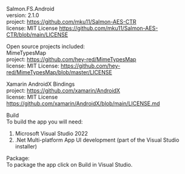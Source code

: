 Salmon.FS.Android  
version: 2.1.0  
project: https://github.com/mku11/Salmon-AES-CTR  
license: MIT License https://github.com/mku11/Salmon-AES-CTR/blob/main/LICENSE  
  
Open source projects included:  
MimeTypesMap  
project: https://github.com/hey-red/MimeTypesMap  
license: MIT License: https://github.com/hey-red/MimeTypesMap/blob/master/LICENSE  
  
Xamarin AndroidX Bindings  
project: https://github.com/xamarin/AndroidX  
license: MIT License https://github.com/xamarin/AndroidX/blob/main/LICENSE.md  
  
Build  
To build the app you will need:  
1. Microsoft Visual Studio 2022  
2. .Net Multi-platform App UI development (part of the Visual Studio installer)  
  
Package:  
To package the app click on Build in Visual Studio.  
  